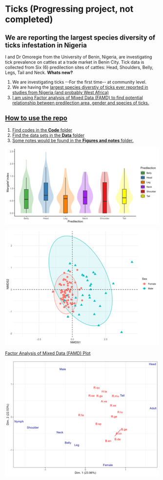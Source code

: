 #       Ticks (Progressing project, not completed)
## We are reporting the largest species diversity of ticks infestation in Nigeria
I and Dr Omoregie from the University of Benin, Nigeria, are investigating tick prevalence on cattles at a trade market in Benin City.  Tick data is collected from Six (6) predilection sites of cattles: Head, Shoulders, Belly, Legs, Tail and Neck.
**Whats new?**
1. We are investigating ticks --For the first time-- at community level.
2. We are having the <u> largest species diverstiy of ticks ever reported in studies from Nigeria (and probably West Africa)
3. I am using Factor analysis of Mixed Data (FAMD) to find potential relationship between predilection area, gender and species of ticks.


## How to use the repo

1. Find codes in the **Code** folder
2. Find the data sets in the **Data** folder
3. Some notes would be found in the **Figures and notes** folder.


 
![Descriptive Alt Text](https://github.com/Nosa-Osawe/Ticks/blob/main/Notes%20%26%20Figures/Margalef.jpg?raw=true)

![Descriptive Alt Text](https://github.com/Nosa-Osawe/Ticks/blob/main/Notes%20%26%20Figures/sex_nmds.jpg?raw=true)

Factor Analysis of Mixed Data (FAMD) Plot

![Descriptive Alt Text](https://github.com/Nosa-Osawe/Ticks/blob/main/Notes%20%26%20Figures/famd_plot.jpg?raw=true)
